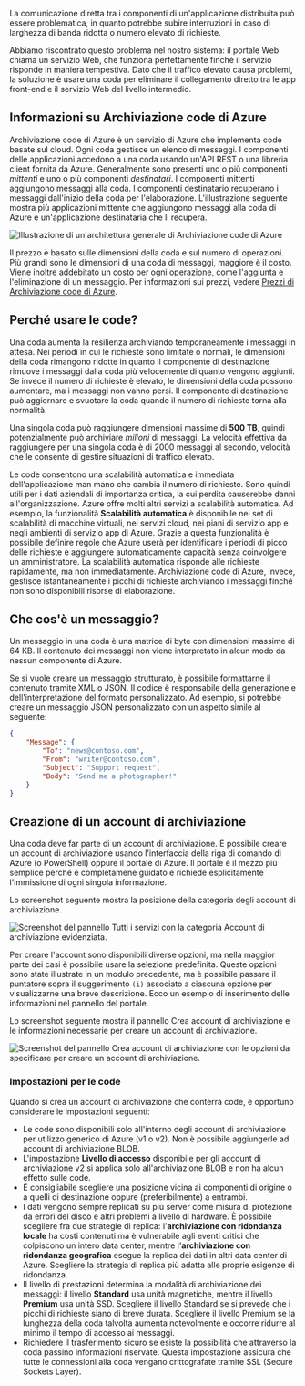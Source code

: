 La comunicazione diretta tra i componenti di un'applicazione distribuita può essere problematica, in quanto potrebbe subire interruzioni in caso di larghezza di banda ridotta o numero elevato di richieste.

Abbiamo riscontrato questo problema nel nostro sistema: il portale Web chiama un servizio Web, che funziona perfettamente finché il servizio risponde in maniera tempestiva. Dato che il traffico elevato causa problemi, la soluzione è usare una coda per eliminare il collegamento diretto tra le app front-end e il servizio Web del livello intermedio.

## <a name="what-is-azure-queue-storage"></a>Informazioni su Archiviazione code di Azure

Archiviazione code di Azure è un servizio di Azure che implementa code basate sul cloud. Ogni coda gestisce un elenco di messaggi. I componenti delle applicazioni accedono a una coda usando un'API REST o una libreria client fornita da Azure. Generalmente sono presenti uno o più componenti _mittenti_ e uno o più componenti _destinatari_. I componenti mittenti aggiungono messaggi alla coda. I componenti destinatario recuperano i messaggi dall'inizio della coda per l'elaborazione. L'illustrazione seguente mostra più applicazioni mittente che aggiungono messaggi alla coda di Azure e un'applicazione destinataria che li recupera.

![Illustrazione di un'architettura generale di Archiviazione code di Azure](../media/2-queue-overview.png)

Il prezzo è basato sulle dimensioni della coda e sul numero di operazioni. Più grandi sono le dimensioni di una coda di messaggi, maggiore è il costo. Viene inoltre addebitato un costo per ogni operazione, come l'aggiunta e l'eliminazione di un messaggio. Per informazioni sui prezzi, vedere [Prezzi di Archiviazione code di Azure](https://azure.microsoft.com/pricing/details/storage/queues/).

## <a name="why-use-queues"></a>Perché usare le code?

Una coda aumenta la resilienza archiviando temporaneamente i messaggi in attesa. Nei periodi in cui le richieste sono limitate o normali, le dimensioni della coda rimangono ridotte in quanto il componente di destinazione rimuove i messaggi dalla coda più velocemente di quanto vengono aggiunti. Se invece il numero di richieste è elevato, le dimensioni della coda possono aumentare, ma i messaggi non vanno persi. Il componente di destinazione può aggiornare e svuotare la coda quando il numero di richieste torna alla normalità.

Una singola coda può raggiungere dimensioni massime di **500 TB**, quindi potenzialmente può archiviare _milioni_ di messaggi. La velocità effettiva da raggiungere per una singola coda è di 2000 messaggi al secondo, velocità che le consente di gestire situazioni di traffico elevato.

Le code consentono una scalabilità automatica e immediata dell'applicazione man mano che cambia il numero di richieste. Sono quindi utili per i dati aziendali di importanza critica, la cui perdita causerebbe danni all'organizzazione. Azure offre molti altri servizi a scalabilità automatica. Ad esempio, la funzionalità **Scalabilità automatica** è disponibile nei set di scalabilità di macchine virtuali, nei servizi cloud, nei piani di servizio app e negli ambienti di servizio app di Azure. Grazie a questa funzionalità è possibile definire regole che Azure userà per identificare i periodi di picco delle richieste e aggiungere automaticamente capacità senza coinvolgere un amministratore. La scalabilità automatica risponde alle richieste rapidamente, ma non immediatamente. Archiviazione code di Azure, invece, gestisce istantaneamente i picchi di richieste archiviando i messaggi finché non sono disponibili risorse di elaborazione.

## <a name="what-is-a-message"></a>Che cos'è un messaggio?

Un messaggio in una coda è una matrice di byte con dimensioni massime di 64 KB. Il contenuto dei messaggi non viene interpretato in alcun modo da nessun componente di Azure.

Se si vuole creare un messaggio strutturato, è possibile formattarne il contenuto tramite XML o JSON. Il codice è responsabile della generazione e dell'interpretazione del formato personalizzato. Ad esempio, si potrebbe creare un messaggio JSON personalizzato con un aspetto simile al seguente:

```json
{
    "Message": {
        "To": "news@contoso.com",
        "From": "writer@contoso.com",
        "Subject": "Support request",
        "Body": "Send me a photographer!"
    }
}
```

## <a name="creating-a-storage-account"></a>Creazione di un account di archiviazione

Una coda deve far parte di un account di archiviazione. È possibile creare un account di archiviazione usando l'interfaccia della riga di comando di Azure (o PowerShell) oppure il portale di Azure. Il portale è il mezzo più semplice perché è completamene guidato e richiede esplicitamente l'immissione di ogni singola informazione. 

Lo screenshot seguente mostra la posizione della categoria degli account di archiviazione.

![Screenshot del pannello Tutti i servizi con la categoria Account di archiviazione evidenziata.](../media/2-create-storage-account-1.png)

Per creare l'account sono disponibili diverse opzioni, ma nella maggior parte dei casi è possibile usare la selezione predefinita. Queste opzioni sono state illustrate in un modulo precedente, ma è possibile passare il puntatore sopra il suggerimento `(i)` associato a ciascuna opzione per visualizzarne una breve descrizione. Ecco un esempio di inserimento delle informazioni nel pannello del portale.

Lo screenshot seguente mostra il pannello Crea account di archiviazione e le informazioni necessarie per creare un account di archiviazione.

![Screenshot del pannello Crea account di archiviazione con le opzioni da specificare per creare un account di archiviazione.](../media/2-create-storage-account-2.png)

### <a name="settings-for-queues"></a>Impostazioni per le code
Quando si crea un account di archiviazione che conterrà code, è opportuno considerare le impostazioni seguenti:

- Le code sono disponibili solo all'interno degli account di archiviazione per utilizzo generico di Azure (v1 o v2). Non è possibile aggiungerle ad account di archiviazione BLOB.
- L'impostazione **Livello di accesso** disponibile per gli account di archiviazione v2 si applica solo all'archiviazione BLOB e non ha alcun effetto sulle code.
- È consigliabile scegliere una posizione vicina ai componenti di origine o a quelli di destinazione oppure (preferibilmente) a entrambi.
- I dati vengono sempre replicati su più server come misura di protezione da errori del disco e altri problemi a livello di hardware. È possibile scegliere fra due strategie di replica: l'**archiviazione con ridondanza locale** ha costi contenuti ma è vulnerabile agli eventi critici che colpiscono un intero data center, mentre l'**archiviazione con ridondanza geografica** esegue la replica dei dati in altri data center di Azure. Scegliere la strategia di replica più adatta alle proprie esigenze di ridondanza.
- Il livello di prestazioni determina la modalità di archiviazione dei messaggi: il livello **Standard** usa unità magnetiche, mentre il livello **Premium** usa unità SSD. Scegliere il livello Standard se si prevede che i picchi di richieste siano di breve durata. Scegliere il livello Premium se la lunghezza della coda talvolta aumenta notevolmente e occorre ridurre al minimo il tempo di accesso ai messaggi.
- Richiedere il trasferimento sicuro se esiste la possibilità che attraverso la coda passino informazioni riservate. Questa impostazione assicura che tutte le connessioni alla coda vengano crittografate tramite SSL (Secure Sockets Layer).